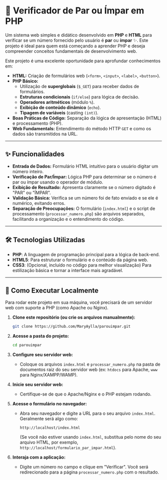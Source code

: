 
# 🔢 Verificador de Par ou Ímpar em PHP

Um sistema web simples e didático desenvolvido em **PHP** e **HTML** para verificar se um número fornecido pelo usuário é **par** ou **ímpar** ✨. Este projeto é ideal para quem está começando a aprender PHP e deseja compreender conceitos fundamentais de desenvolvimento web.

Este projeto é uma excelente oportunidade para aprofundar conhecimentos em:

  * **HTML:** Criação de formulários web (`<form>`, `<input>`, `<label>`, `<button>`).
  * **PHP Básico:**
      * Utilização de **superglobais** (`$_GET`) para receber dados de formulários.
      * **Estruturas condicionais** (`if/else`) para lógica de decisão.
      * **Operadores aritméticos** (módulo `%`).
      * **Exibição de conteúdo dinâmico** (`echo`).
      * **Tipagem de variáveis** (casting `(int)`).
  * **Boas Práticas de Código:** Separação da lógica de apresentação (HTML) e processamento (PHP).
  * **Web Fundamentals:** Entendimento do método HTTP `GET` e como os dados são transmitidos na URL.

-----

## ✨ Funcionalidades

  * **Entrada de Dados:** Formulário HTML intuitivo para o usuário digitar um número inteiro.
  * **Verificação de Par/Ímpar:** Lógica PHP para determinar se o número é par ou ímpar usando o operador de módulo.
  * **Exibição de Resultado:** Apresenta claramente se o número digitado é "PAR" ou "ÍMPAR".
  * **Validação Básica:** Verifica se um número foi de fato enviado e se ele é numérico, evitando erros.
  * **Separação de Preocupações:** O formulário (`index.html`) e o script de processamento (`processar_numero.php`) são arquivos separados, facilitando a organização e o entendimento do código.

-----

## 🛠️ Tecnologias Utilizadas

  * **PHP**: A linguagem de programação principal para a lógica de back-end.
  * **HTML5**: Para estruturar o formulário e o conteúdo da página web.
  * **CSS3**: (Opcional, incluído no código para melhor visualização) Para estilização básica e tornar a interface mais agradável.

-----

## 🚀 Como Executar Localmente

Para rodar este projeto em sua máquina, você precisará de um servidor web com suporte a PHP (como Apache ou Nginx).

1.  **Clone este repositório (ou crie os arquivos manualmente):**

    ```bash
    git clone https://github.com/MaryAylla/parouimpar.git
    ```

2.  **Acesse a pasta do projeto:**

    ```bash
    cd parouimpar
    ```

3.  **Configure seu servidor web:**

      * Coloque os arquivos `index.html` e `processar_numero.php` na pasta de documentos raiz do seu servidor web (ex: `htdocs` para Apache, `www` para Nginx/XAMPP/WAMP).

4.  **Inicie seu servidor web:**

      * Certifique-se de que o Apache/Nginx e o PHP estejam rodando.

5.  **Acesse o formulário no navegador:**

      * Abra seu navegador e digite a URL para o seu arquivo `index.html`. Geralmente será algo como:
        ```
        http://localhost/index.html
        ```
        (Se você não estiver usando `index.html`, substitua pelo nome do seu arquivo HTML, por exemplo, `http://localhost/formulario_par_impar.html`).

6.  **Interaja com a aplicação:**

      * Digite um número no campo e clique em "Verificar". Você será redirecionado para a página `processar_numero.php` com o resultado.

